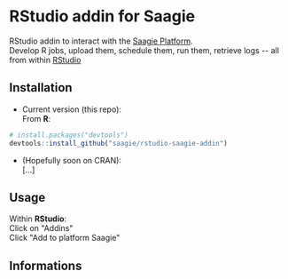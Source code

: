 # RStudio addin for Saagie
  
RStudio addin to interact with the [Saagie Platform](https://www.saagie.com/).  
Develop R jobs, upload them, schedule them, run them, retrieve logs -- all from within [RStudio](https://www.rstudio.com/)

## Installation

* Current version (this repo):  
From **R**:  

```R
# install.packages("devtools")
devtools::install_github("saagie/rstudio-saagie-addin")
```
* (Hopefully soon on CRAN):  
[...]  

## Usage

Within **RStudio**:  
Click on "Addins"  
Click "Add to platform Saagie"  

## Informations

